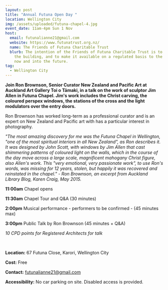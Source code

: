 ```yaml
---
layout: post
title: "Annual Futuna Open Day "
location: Wellington City
img: /assets/uploaded/futuna-chapel-4.jpg
event_date: 11am-4pm Sun 1 Nov
host:
  email: futunalianne21@gmail.com
  website: https://www.futunatrust.org.nz/
  name: The Friends of Futuna Charitable Trust
  blurb: The intention of the Friends of Futuna Charitable Trust is to conserve
    the building, and to make it available on a regulated basis to the public
    now and into the future.
tag:
  - Wellington City
---
```

**Join Ron Brownson, Senior Curator New Zealand and Pacific Art at Auckland Art Gallery Toi o Tāmaki, in a talk on the work of sculptor Jim Allen in Futuna Chapel. Jim's work includes the Christ carving, the coloured perspex windows, the stations of the cross and the light modulators over the entry doors.**  

Ron Brownson has worked long-term as a professional curator and is an expert on New Zealand and Pacific art with has a particular interest in photography.

*"The most amazing discovery for me was the Futuna Chapel in Wellington, "one of the most spiritual interiors in all New Zealand", as Ron describes it. It was designed by John Scott, with windows by Jim Allen that cast shimmering patterns of coloured light on the walls, which in the course of the day move across a large scale, magnificent mahogany Christ figure, also Allen's work. This "very emotional, very passionate work", to use Ron's words, was missing for 12 years, stolen, but happily it was recovered and reinstated in the chapel." - Ron Brownson, an excerpt from Auckland Library Blog, Karen Craig, May 2015.*

**11:00am** Chapel opens

**11:30am** Chapel Tour and Q&A (30 minutes)

**2:00pm** Musical performance - performers to be confirmed - (45 minutes max)

**3:00pm** Public Talk by Ron Brownson (45 minutes + Q&A)

*10 CPD points for Registered Architects for talk*

<br>

**Location:** 67 Futuna Close, Karori, Wellington City

**Cost:** Free

**Contact:** futunalianne21@gmail.com

**Accessibility:** No car parking on site. Disabled access is provided.